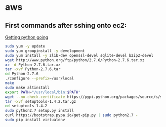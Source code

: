 # aws

## First commands after sshing onto ec2:
[Getting python going](https://www.digitalocean.com/community/tutorials/how-to-set-up-python-2-7-6-and-3-3-3-on-centos-6-4)
```bash
sudo yum -y update
sudo yum groupinstall -y development
sudo yum install -y zlib-dev openssl-devel sqlite-devel bzip2-devel
wget http://www.python.org/ftp/python/2.7.6/Python-2.7.6.tar.xz
xz -d Python-2.7.6.tar.xz
tar -xvf Python-2.7.6.tar
cd Python-2.7.6
./configure --prefix=/usr/local
make
sudo make altinstall
export PATH="/usr/local/bin:$PATH"
wget --no-check-certificate https://pypi.python.org/packages/source/s/setuptools/setuptools-1.4.2.tar.gz
tar -xvf setuptools-1.4.2.tar.gz
cd setuptools-1.4.2
sudo python2.7 setup.py install
curl https://bootstrap.pypa.io/get-pip.py | sudo python2.7 -
sudo pip install virtualenv
```
